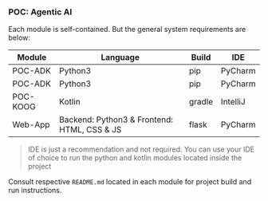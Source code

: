 ### POC: Agentic AI

Each module is self-contained. But the general system requirements are below:

| Module   | Language                                    | Build  | IDE      |
|----------|---------------------------------------------|--------|----------|
| POC-ADK  | Python3                                     | pip    | PyCharm  |
| POC-ADK  | Python3                                     | pip    | PyCharm  |
| POC-KOOG | Kotlin                                      | gradle | IntelliJ |
| Web-App  | Backend: Python3 & Frontend: HTML, CSS & JS | flask  | PyCharm  |

> IDE is just a recommendation and not required. You can use your IDE of choice to run the python and kotlin modules located inside the project

Consult respective `README.md` located in each module for project build and run instructions.